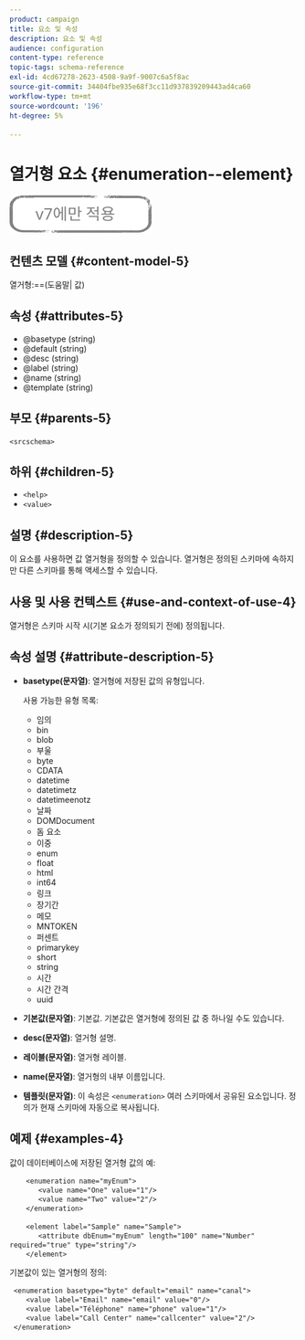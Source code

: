 ```yaml
---
product: campaign
title: 요소 및 속성
description: 요소 및 속성
audience: configuration
content-type: reference
topic-tags: schema-reference
exl-id: 4cd67278-2623-4508-9a9f-9007c6a5f8ac
source-git-commit: 34404fbe935e68f3cc11d937839209443ad4ca60
workflow-type: tm+mt
source-wordcount: '196'
ht-degree: 5%

---
```


# 열거형 요소 {#enumeration--element}

![](../../../assets/v7-only.svg)

## 컨텐츠 모델 {#content-model-5}

열거형:==(도움말| 값)

## 속성 {#attributes-5}

* @basetype (string)
* @default (string)
* @desc (string)
* @label (string)
* @name (string)
* @template (string)

## 부모 {#parents-5}

`<srcschema>`

## 하위 {#children-5}

* `<help>`
* `<value>`

## 설명 {#description-5}

이 요소를 사용하면 값 열거형을 정의할 수 있습니다. 열거형은 정의된 스키마에 속하지만 다른 스키마를 통해 액세스할 수 있습니다.

## 사용 및 사용 컨텍스트 {#use-and-context-of-use-4}

열거형은 스키마 시작 시(기본 요소가 정의되기 전에) 정의됩니다.

## 속성 설명 {#attribute-description-5}

* **basetype(문자열)**: 열거형에 저장된 값의 유형입니다.

   사용 가능한 유형 목록:

   * 임의
   * bin
   * blob
   * 부울
   * byte
   * CDATA
   * datetime
   * datetimetz
   * datetimeenotz
   * 날짜
   * DOMDocument
   * 돔 요소
   * 이중
   * enum
   * float
   * html
   * int64
   * 링크
   * 장기간
   * 메모
   * MNTOKEN
   * 퍼센트
   * primarykey
   * short
   * string
   * 시간
   * 시간 간격
   * uuid

* **기본값(문자열)**: 기본값. 기본값은 열거형에 정의된 값 중 하나일 수도 있습니다.
* **desc(문자열)**: 열거형 설명.
* **레이블(문자열)**: 열거형 레이블.
* **name(문자열)**: 열거형의 내부 이름입니다.
* **템플릿(문자열)**: 이 속성은 `<enumeration>` 여러 스키마에서 공유된 요소입니다. 정의가 현재 스키마에 자동으로 복사됩니다.

## 예제 {#examples-4}

값이 데이터베이스에 저장된 열거형 값의 예:

```
    <enumeration name="myEnum">
       <value name="One" value="1"/>
       <value name="Two" value="2"/>
    </enumeration>

    <element label="Sample" name="Sample">
       <attribute dbEnum="myEnum" length="100" name="Number" required="true" type="string"/>
    </element>
```

기본값이 있는 열거형의 정의:

```
 <enumeration basetype="byte" default="email" name="canal">
    <value label="Email" name="email" value="0"/> 
    <value label="Téléphone" name="phone" value="1"/>
    <value label="Call Center" name="callcenter" value="2"/>
 </enumeration>
```
